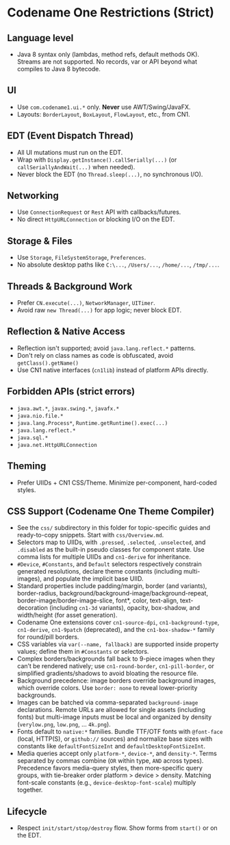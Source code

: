 # Codename One Restrictions (Strict)

## Language level
- Java 8 syntax only (lambdas, method refs, default methods OK). Streams are not supported. No records, var or API beyond what compiles to Java 8 bytecode.

## UI
- Use `com.codename1.ui.*` only. **Never** use AWT/Swing/JavaFX.
- Layouts: `BorderLayout`, `BoxLayout`, `FlowLayout`, etc., from CN1.

## EDT (Event Dispatch Thread)
- All UI mutations must run on the EDT.
- Wrap with `Display.getInstance().callSerially(...)` (or `callSeriallyAndWait(...)` when needed).
- Never block the EDT (no `Thread.sleep(...)`, no synchronous I/O).

## Networking
- Use `ConnectionRequest` or `Rest` API with callbacks/futures.
- No direct `HttpURLConnection` or blocking I/O on the EDT.

## Storage & Files
- Use `Storage`, `FileSystemStorage`, `Preferences`.
- No absolute desktop paths like `C:\...`, `/Users/...`, `/home/...`, `/tmp/...`.

## Threads & Background Work
- Prefer `CN.execute(...)`, `NetworkManager`, `UITimer`.
- Avoid raw `new Thread(...)` for app logic; never block EDT.

## Reflection & Native Access
- Reflection isn't supported; avoid `java.lang.reflect.*` patterns.
- Don't rely on class names as code is obfuscated, avoid `getClass().getName()`
- Use CN1 native interfaces (`cn1lib`) instead of platform APIs directly.

## Forbidden APIs (strict errors)
- `java.awt.*`, `javax.swing.*`, `javafx.*`
- `java.nio.file.*`
- `java.lang.Process*`, `Runtime.getRuntime().exec(...)`
- `java.lang.reflect.*`
- `java.sql.*`
- `java.net.HttpURLConnection`

## Theming
- Prefer UIIDs + CN1 CSS/Theme. Minimize per-component, hard-coded styles.

## CSS Support (Codename One Theme Compiler)
- See the `css/` subdirectory in this folder for topic-specific guides and ready-to-copy snippets. Start with `css/Overview.md`.
- Selectors map to UIIDs, with `.pressed`, `.selected`, `.unselected`, and `.disabled` as the built-in pseudo classes for component state. Use comma lists for multiple UIIDs and `cn1-derive` for inheritance.
- `#Device`, `#Constants`, and `Default` selectors respectively constrain generated resolutions, declare theme constants (including multi-images), and populate the implicit base UIID.
- Standard properties include padding/margin, border (and variants), border-radius, background/background-image/background-repeat, border-image/border-image-slice, font*, color, text-align, text-decoration (including `cn1-3d` variants), opacity, box-shadow, and width/height (for asset generation).
- Codename One extensions cover `cn1-source-dpi`, `cn1-background-type`, `cn1-derive`, `cn1-9patch` (deprecated), and the `cn1-box-shadow-*` family for round/pill borders.
- CSS variables via `var(--name, fallback)` are supported inside property values; define them in `#Constants` or selectors.
- Complex borders/backgrounds fall back to 9-piece images when they can’t be rendered natively; use `cn1-round-border`, `cn1-pill-border`, or simplified gradients/shadows to avoid bloating the resource file.
- Background precedence: image borders override background images, which override colors. Use `border: none` to reveal lower-priority backgrounds.
- Images can be batched via comma-separated `background-image` declarations. Remote URLs are allowed for single assets (including fonts) but multi-image inputs must be local and organized by density (`verylow.png`, `low.png`, … `4k.png`).
- Fonts default to `native:*` families. Bundle TTF/OTF fonts with `@font-face` (local, HTTP(S), or `github://` sources) and normalize base sizes with constants like `defaultFontSizeInt` and `defaultDesktopFontSizeInt`.
- Media queries accept only `platform-*`, `device-*`, and `density-*`. Terms separated by commas combine (`OR` within type, `AND` across types). Precedence favors media-query styles, then more-specific query groups, with tie-breaker order platform > device > density. Matching font-scale constants (e.g., `device-desktop-font-scale`) multiply together.

## Lifecycle
- Respect `init/start/stop/destroy` flow. Show forms from `start()` or on the EDT.


